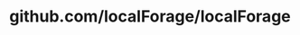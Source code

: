 ---
layout: post
title: github.com/localForage/localForage
categories: link
tags: [انگلیسی, گیت‌هاب, برنامه‌نویسی]
---